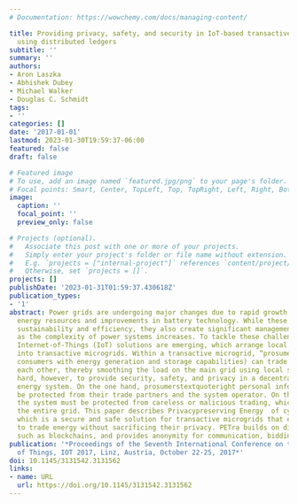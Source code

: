 ```yaml
---
# Documentation: https://wowchemy.com/docs/managing-content/

title: Providing privacy, safety, and security in IoT-based transactive energy systems
  using distributed ledgers
subtitle: ''
summary: ''
authors:
- Aron Laszka
- Abhishek Dubey
- Michael Walker
- Douglas C. Schmidt
tags:
- ''
categories: []
date: '2017-01-01'
lastmod: 2023-01-30T19:59:37-06:00
featured: false
draft: false

# Featured image
# To use, add an image named `featured.jpg/png` to your page's folder.
# Focal points: Smart, Center, TopLeft, Top, TopRight, Left, Right, BottomLeft, Bottom, BottomRight.
image:
  caption: ''
  focal_point: ''
  preview_only: false

# Projects (optional).
#   Associate this post with one or more of your projects.
#   Simply enter your project's folder or file name without extension.
#   E.g. `projects = ["internal-project"]` references `content/project/deep-learning/index.md`.
#   Otherwise, set `projects = []`.
projects: []
publishDate: '2023-01-31T01:59:37.430618Z'
publication_types:
- '1'
abstract: Power grids are undergoing major changes due to rapid growth in renewable
  energy resources and improvements in battery technology. While these changes enhance
  sustainability and efficiency, they also create significant management challenges
  as the complexity of power systems increases. To tackle these challenges, decentralized
  Internet-of-Things (IoT) solutions are emerging, which arrange local communities
  into transactive microgrids. Within a transactive microgrid, “prosumers” (i.e.,
  consumers with energy generation and storage capabilities) can trade energy with
  each other, thereby smoothing the load on the main grid using local supply. It is
  hard, however, to provide security, safety, and privacy in a decentralized and transactive
  energy system. On the one hand, prosumerstextquoteright personal information must
  be protected from their trade partners and the system operator. On the other hand,
  the system must be protected from careless or malicious trading, which could destabilize
  the entire grid. This paper describes Privacypreserving Energy  of cyb (PETra),
  which is a secure and safe solution for transactive microgrids that enables consumers
  to trade energy without sacrificing their privacy. PETra builds on distributed ledgers,
  such as blockchains, and provides anonymity for communication, bidding, and trading.
publication: '*Proceedings of the Seventh International Conference on the Internet
  of Things, IOT 2017, Linz, Austria, October 22-25, 2017*'
doi: 10.1145/3131542.3131562
links:
- name: URL
  url: https://doi.org/10.1145/3131542.3131562
---
```

